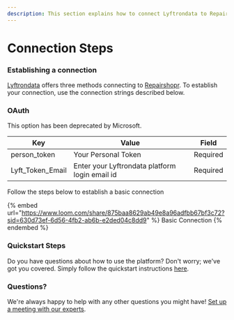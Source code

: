 ```yaml
---
description: This section explains how to connect Lyftrondata to Repairshopr.
---
```


# Connection Steps

### Establishing a connection

[Lyftrondata](https://www.lyftrondata.com) offers three methods connecting to [Repairshopr](None). To establish your connection, use the connection strings described below.

### OAuth

This option has been deprecated by Microsoft.

| Key                | Value                                          | Field    |
| ------------------ | ---------------------------------------------- | -------- |
| person\_token      | Your Personal Token                            | Required |
| Lyft\_Token\_Email | Enter your Lyftrondata platform login email id | Required |

Follow the steps below to establish a basic connection

{% embed url="https://www.loom.com/share/875baa8629ab49e8a96adfbb67bf3c72?sid=630d73ef-6d56-4fb2-ab6b-e2ded04c8dd9" %}
Basic Connection
{% endembed %}

### Quickstart Steps

Do you have questions about how to use the platform? Don't worry; we've got you covered. Simply follow the quickstart instructions [here](../../../quickstart-steps.md).

### Questions? <a href="#questions" id="questions"></a>

We're always happy to help with any other questions you might have! [Set up a meeting with our experts](https://www.lyftrondata.com/book-a-meeting/).
